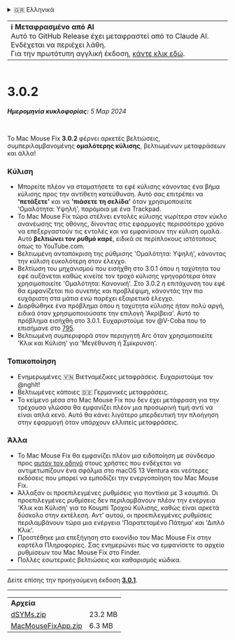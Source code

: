 <details>
<summary>🇬🇷 Ελληνικά</summary>

[🇬🇧 English (GitHub Release)](https://github.com/noah-nuebling/mac-mouse-fix/releases/tag/3.0.2)\
[🇦🇩 Català](https://redirect.macmousefix.com/?target=mmf-release&tag=3.0.2&locale=ca)\
[🇩🇪 Deutsch](https://redirect.macmousefix.com/?target=mmf-release&tag=3.0.2&locale=de)\
[🇪🇸 Español](https://redirect.macmousefix.com/?target=mmf-release&tag=3.0.2&locale=es)\
[🇫🇷 Français](https://redirect.macmousefix.com/?target=mmf-release&tag=3.0.2&locale=fr)\
[🇮🇩 Indonesia](https://redirect.macmousefix.com/?target=mmf-release&tag=3.0.2&locale=id)\
[🇮🇹 Italiano](https://redirect.macmousefix.com/?target=mmf-release&tag=3.0.2&locale=it)\
[🇭🇺 Magyar](https://redirect.macmousefix.com/?target=mmf-release&tag=3.0.2&locale=hu)\
[🇳🇱 Nederlands](https://redirect.macmousefix.com/?target=mmf-release&tag=3.0.2&locale=nl)\
[🇵🇱 Polski](https://redirect.macmousefix.com/?target=mmf-release&tag=3.0.2&locale=pl)\
[🇧🇷 Português (Brasil)](https://redirect.macmousefix.com/?target=mmf-release&tag=3.0.2&locale=pt-BR)\
[🇵🇹 Português (Portugal)](https://redirect.macmousefix.com/?target=mmf-release&tag=3.0.2&locale=pt-PT)\
[🇷🇴 Română](https://redirect.macmousefix.com/?target=mmf-release&tag=3.0.2&locale=ro)\
[🇸🇪 Svenska](https://redirect.macmousefix.com/?target=mmf-release&tag=3.0.2&locale=sv)\
[🇻🇳 Tiếng Việt](https://redirect.macmousefix.com/?target=mmf-release&tag=3.0.2&locale=vi)\
[🇹🇷 Türkçe](https://redirect.macmousefix.com/?target=mmf-release&tag=3.0.2&locale=tr)\
[🇨🇿 Čeština](https://redirect.macmousefix.com/?target=mmf-release&tag=3.0.2&locale=cs)\
**🇬🇷 Ελληνικά**\
[🇷🇺 Русский](https://redirect.macmousefix.com/?target=mmf-release&tag=3.0.2&locale=ru)\
[🇺🇦 Українська](https://redirect.macmousefix.com/?target=mmf-release&tag=3.0.2&locale=uk)\
[🇮🇱 עברית](https://redirect.macmousefix.com/?target=mmf-release&tag=3.0.2&locale=he)\
[🇸🇦 العربية](https://redirect.macmousefix.com/?target=mmf-release&tag=3.0.2&locale=ar)\
[🇮🇳 हिन्दी](https://redirect.macmousefix.com/?target=mmf-release&tag=3.0.2&locale=hi)\
[🇹🇭 ไทย](https://redirect.macmousefix.com/?target=mmf-release&tag=3.0.2&locale=th)\
[🇨🇳 中文 (简体)](https://redirect.macmousefix.com/?target=mmf-release&tag=3.0.2&locale=zh-Hans)\
[🇨🇳 中文 (繁體)](https://redirect.macmousefix.com/?target=mmf-release&tag=3.0.2&locale=zh-Hant)\
[🇭🇰 中文（香港)](https://redirect.macmousefix.com/?target=mmf-release&tag=3.0.2&locale=zh-HK)\
[🇯🇵 日本語](https://redirect.macmousefix.com/?target=mmf-release&tag=3.0.2&locale=ja)\
[🇰🇷 한국어](https://redirect.macmousefix.com/?target=mmf-release&tag=3.0.2&locale=ko)\
[Help translate Mac Mouse Fix to different languages!](https://github.com/noah-nuebling/mac-mouse-fix/discussions/731)
</details>
<table align=><td>
<b>ℹ️ Μεταφρασμένο από AI</b><br>
Αυτό το GitHub Release έχει μεταφραστεί από το Claude AI. Ενδέχεται να περιέχει λάθη.<br>
Για την πρωτότυπη αγγλική έκδοση, <a href="https://github.com/noah-nuebling/mac-mouse-fix/releases/tag/3.0.2">κάντε κλικ εδώ</a>.
</td></table>

<table></table>

# 3.0.2
***Ημερομηνία κυκλοφορίας:** 5 Μαρ 2024*

<br>

Το Mac Mouse Fix **3.0.2** φέρνει αρκετές βελτιώσεις, συμπεριλαμβανομένης **ομαλότερης κύλισης**, βελτιωμένων μεταφράσεων και άλλα!

### Κύλιση

- Μπορείτε πλέον να σταματήσετε τα εφέ κύλισης κάνοντας ένα βήμα κύλισης προς την αντίθετη κατεύθυνση. Αυτό σας επιτρέπει να **'πετάξετε'** και να **'πιάσετε τη σελίδα'** όταν χρησιμοποιείτε 'Ομαλότητα: Υψηλή', παρόμοια με ένα Trackpad.
- Το Mac Mouse Fix τώρα στέλνει εντολές κύλισης νωρίτερα στον κύκλο ανανέωσης της οθόνης, δίνοντας στις εφαρμογές περισσότερο χρόνο να επεξεργαστούν τις εντολές και να εμφανίσουν την κύλιση ομαλά. Αυτό **βελτιώνει τον ρυθμό καρέ**, ειδικά σε περίπλοκους ιστότοπους όπως το YouTube.com.
- Βελτιωμένη ανταπόκριση της ρύθμισης 'Ομαλότητα: Υψηλή', κάνοντας την κύλιση ευκολότερη στον έλεγχο.
- Βελτίωση του μηχανισμού που εισήχθη στο 3.0.1 όπου η ταχύτητα του εφέ αυξάνεται καθώς κινείτε τον τροχό κύλισης γρηγορότερα όταν χρησιμοποιείτε 'Ομαλότητα: Κανονική'. Στο 3.0.2 η επιτάχυνση του εφέ θα εμφανίζεται πιο συνεπής και προβλέψιμη, κάνοντάς την πιο ευχάριστη στα μάτια ενώ παρέχει εξαιρετικό έλεγχο.
- Διορθώθηκε ένα πρόβλημα όπου η ταχύτητα κύλισης ήταν πολύ αργή, ειδικά όταν χρησιμοποιούσατε την επιλογή 'Ακρίβεια'. Αυτό το πρόβλημα εισήχθη στο 3.0.1. Ευχαριστούμε τον @V-Coba που το επισήμανε στο [795](https://github.com/noah-nuebling/mac-mouse-fix/issues/795).
- Βελτιωμένη συμπεριφορά στον περιηγητή Arc όταν χρησιμοποιείτε 'Κλικ και Κύλιση' για 'Μεγέθυνση ή Σμίκρυνση'.

### Τοπικοποίηση

- Ενημερωμένες 🇻🇳 Βιετναμέζικες μεταφράσεις. Ευχαριστούμε τον @nghlt!
- Βελτιωμένες κάποιες 🇩🇪 Γερμανικές μεταφράσεις.
- Το κείμενο μέσα στο Mac Mouse Fix που δεν έχει μετάφραση για την τρέχουσα γλώσσα θα εμφανίζει πλέον μια προσωρινή τιμή αντί να είναι απλά κενό. Αυτό θα κάνει λιγότερο μπερδευτική την πλοήγηση στην εφαρμογή όταν υπάρχουν ελλιπείς μεταφράσεις.

### Άλλα

- Το Mac Mouse Fix θα εμφανίζει πλέον μια ειδοποίηση με σύνδεσμο προς [αυτόν τον οδηγό](https://github.com/noah-nuebling/mac-mouse-fix/discussions/861) στους χρήστες που ενδέχεται να αντιμετωπίζουν ένα σφάλμα στο macOS 13 Ventura και νεότερες εκδόσεις που μπορεί να εμποδίζει την ενεργοποίηση του Mac Mouse Fix.
- Άλλαξαν οι προεπιλεγμένες ρυθμίσεις για ποντίκια με 3 κουμπιά. Οι προεπιλεγμένες ρυθμίσεις δεν περιλαμβάνουν πλέον την ενέργεια 'Κλικ και Κύλιση' για το Κουμπί Τροχού Κύλισης, καθώς είναι αρκετά δύσκολο στην εκτέλεση. Αντ' αυτού, οι προεπιλεγμένες ρυθμίσεις περιλαμβάνουν τώρα μια ενέργεια 'Παρατεταμένο Πάτημα' και 'Διπλό Κλικ'.
- Προστέθηκε μια επεξήγηση στο εικονίδιο του Mac Mouse Fix στην καρτέλα Πληροφορίες. Σας ενημερώνει πώς να εμφανίσετε το αρχείο ρυθμίσεων του Mac Mouse Fix στο Finder.
- Πολλές εσωτερικές βελτιώσεις και καθαρισμός κώδικα.

---

Δείτε επίσης την προηγούμενη έκδοση [**3.0.1**](https://redirect.macmousefix.com/?target=mmf-release&tag=3.0.1&locale=el).

---

<table align="start">
<tr>
    <td colspan=2>
        <b>Αρχεία</b>
    </td>
</tr>
<tr>
    <td><a href="https://github.com/noah-nuebling/mac-mouse-fix/releases/download/3.0.2/dSYMs.zip">dSYMs.zip</a></td>
    <td>23.2 MB</td>
</tr>
<tr>
    <td><a href="https://github.com/noah-nuebling/mac-mouse-fix/releases/download/3.0.2/MacMouseFixApp.zip">MacMouseFixApp.zip</a></td>
    <td>6.3 MB</td>
</tr>
</table>
